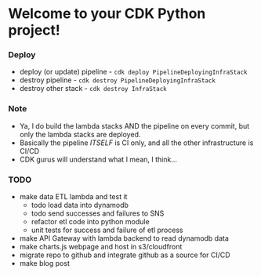 
# Welcome to your CDK Python project!

### Deploy

 - deploy (or update) pipeline - `cdk deploy PipelineDeployingInfraStack`
 - destroy pipeline - `cdk destroy PipelineDeployingInfraStack`
 - destroy other stack - `cdk destroy InfraStack`
 
### Note

- Ya, I do build the lambda stacks AND the pipeline on every commit, but only the lambda stacks are deployed.
- Basically the pipeline *ITSELF* is CI only, and all the other infrastructure is CI/CD
- CDK gurus will understand what I mean, I think...


### TODO

- make data ETL lambda and test it
    - todo load data into dynamodb
    - todo send successes and failures to SNS
    - refactor etl code into python module
    - unit tests for success and failure of etl process
- make API Gateway with lambda backend to read dynamodb data
- make charts.js webpage and host in s3/cloudfront
- migrate repo to github and integrate github as a source for CI/CD
- make blog post